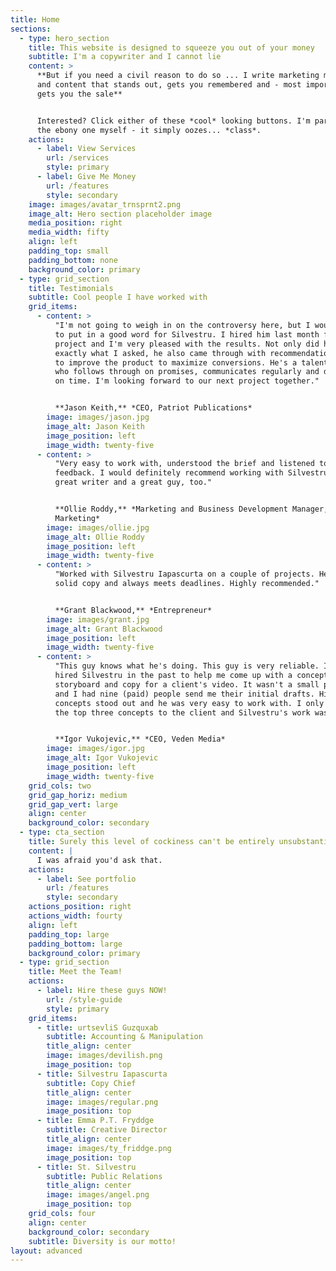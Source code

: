 ```yaml
---
title: Home
sections:
  - type: hero_section
    title: This website is designed to squeeze you out of your money
    subtitle: I'm a copywriter and I cannot lie
    content: >
      **But if you need a civil reason to do so ... I write marketing materials
      and content that stands out, gets you remembered and - most importantly -
      gets you the sale**


      Interested? Click either of these *cool* looking buttons. I'm partial to
      the ebony one myself - it simply oozes... *class*.
    actions:
      - label: View Services
        url: /services
        style: primary
      - label: Give Me Money
        url: /features
        style: secondary
    image: images/avatar_trnsprnt2.png
    image_alt: Hero section placeholder image
    media_position: right
    media_width: fifty
    align: left
    padding_top: small
    padding_bottom: none
    background_color: primary
  - type: grid_section
    title: Testimonials
    subtitle: Cool people I have worked with
    grid_items:
      - content: >
          "I'm not going to weigh in on the controversy here, but I would like
          to put in a good word for Silvestru. I hired him last month for a VSL
          project and I'm very pleased with the results. Not only did he deliver
          exactly what I asked, he also came through with recommendations on how
          to improve the product to maximize conversions. He's a talented dude
          who follows through on promises, communicates regularly and delivers
          on time. I'm looking forward to our next project together."


          **Jason Keith,** *CEO, Patriot Publications*
        image: images/jason.jpg
        image_alt: Jason Keith
        image_position: left
        image_width: twenty-five
      - content: >
          "Very easy to work with, understood the brief and listened to our
          feedback. I would definitely recommend working with Silvestru - a
          great writer and a great guy, too."


          **Ollie Roddy,** *Marketing and Business Development Manager, Catalyst
          Marketing*
        image: images/ollie.jpg
        image_alt: Ollie Roddy
        image_position: left
        image_width: twenty-five
      - content: >
          "Worked with Silvestru Iapascurta on a couple of projects. He writes
          solid copy and always meets deadlines. Highly recommended."


          **Grant Blackwood,** *Entrepreneur*
        image: images/grant.jpg
        image_alt: Grant Blackwood
        image_position: left
        image_width: twenty-five
      - content: >
          "This guy knows what he's doing. This guy is very reliable. I have
          hired Silvestru in the past to help me come up with a concept,
          storyboard and copy for a client's video. It wasn't a small project
          and I had nine (paid) people send me their initial drafts. His
          concepts stood out and he was very easy to work with. I only proposed
          the top three concepts to the client and Silvestru's work was in it."


          **Igor Vukojevic,** *CEO, Veden Media*
        image: images/igor.jpg
        image_alt: Igor Vukojevic
        image_position: left
        image_width: twenty-five
    grid_cols: two
    grid_gap_horiz: medium
    grid_gap_vert: large
    align: center
    background_color: secondary
  - type: cta_section
    title: Surely this level of cockiness can't be entirely unsubstantiated?
    content: |
      I was afraid you'd ask that.
    actions:
      - label: See portfolio
        url: /features
        style: secondary
    actions_position: right
    actions_width: fourty
    align: left
    padding_top: large
    padding_bottom: large
    background_color: primary
  - type: grid_section
    title: Meet the Team!
    actions:
      - label: Hire these guys NOW!
        url: /style-guide
        style: primary
    grid_items:
      - title: urtsevliS Guzquxab
        subtitle: Accounting & Manipulation
        title_align: center
        image: images/devilish.png
        image_position: top
      - title: Silvestru Iapascurta
        subtitle: Copy Chief
        title_align: center
        image: images/regular.png
        image_position: top
      - title: Emma P.T. Fryddge
        subtitle: Creative Director
        title_align: center
        image: images/ty_friddge.png
        image_position: top
      - title: St. Silvestru
        subtitle: Public Relations
        title_align: center
        image: images/angel.png
        image_position: top
    grid_cols: four
    align: center
    background_color: secondary
    subtitle: Diversity is our motto!
layout: advanced
---
```

